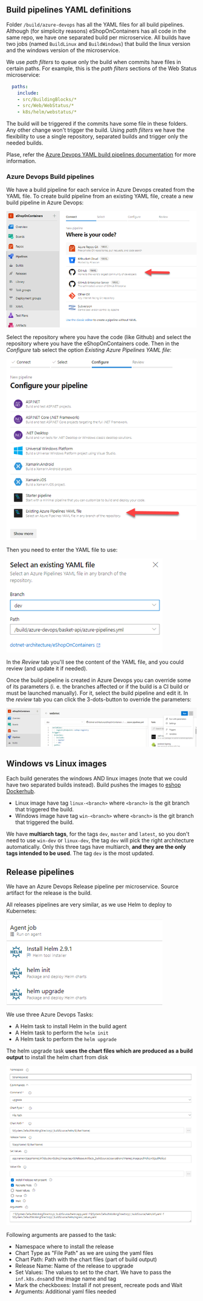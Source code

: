 
## Build pipelines YAML definitions

Folder `/build/azure-devops` has all the YAML files for all build pipelines. Although (for simplicity reasons) eShopOnContainers has all code in the same repo, we have one separated build per microservice. All builds have two jobs (named `BuildLinux` and `BuildWindows`) that build the linux version and the windows version of the microservice.

We use _path filters_ to queue only the build when commits have files in certain paths. For example, this is the _path filters_ sections of the Web Status microservice:

```yaml
  paths:
    include:
    - src/BuildingBlocks/*
    - src/Web/WebStatus/*
    - k8s/helm/webstatus/* 
```

The build will be triggered if the commits have some file in these folders. Any other change won't trigger the build. Using _path filters_ we have the flexibility to use a single repository, separated builds and trigger only the needed builds.

Plase, refer the [Azure Devops YAML build pipelines documentation](https://docs.microsoft.com/en-us/azure/devops/pipelines/yaml-schema?view=azure-devops&tabs=schema) for more information.

### Azure Devops Build pipelines

We have a build pipeline for each service in Azure Devops created from the YAML file. To create build pipeline from an existing YAML file, create a new build pipeline in Azure Devops:

![Create a new build pipeline - step1](./img/azure-devops/build1.png)

Select the repository where you have the code (like Github) and select the repository where you have the eShopOnContainers code. Then in the _Configure_ tab select the option _Existing Azure Pipelines YAML file_:

![Selecting Existing Azure Pipelines YAML file option](./img/azure-devops/build2.png)

Then you need to enter the YAML file to use:

![Entering the path of the YAML file to use](./img/azure-devops/build3.png)

In the _Review_ tab you'll see the content of the YAML file, and you could review (and update it if needed).

Once the build pipeline is created in Azure Devops you can override some of its parameters (i. e. the branches affected or if the build is a CI build or must be launched manually). For it, select the build pipeline and edit it. In the _review_ tab you can click the 3-dots-button to override the parameters:

![Editing the build pipeline](./img/azure-devops/edit-build.png)

## Windows vs Linux images

Each build generates the windows AND linux images (note that we could have two separated builds instead). Build pushes the images to [eshop Dockerhub](https://hub.docker.com/u/eshop/).

* Linux image have tag `linux-<branch>` where `<branch>` is the git branch that triggered the build.
* Windows image have tag `win-<branch>` where `<branch>` is the git branch that triggered the build.

We have **multiarch tags**, for the tags `dev`, `master` and `latest`, so you don't need to use `win-dev` or `linux-dev`, the tag `dev` will pick the right architecture automatically. Only this three tags have multiarch, **and they are the only tags intended to be used**. The tag `dev` is the most updated.

## Release pipelines

We have an Azure Devops Release pipeline per microservice. Source artifact for the release is the build.

All releases pipelines are very similar, as we use Helm to deploy to Kubernetes:

![Release tasks](./img/azure-devops/release-tasks.png)

We use three Azure Devops Tasks:

* A Helm task to install Helm in the build agent
* A Helm task to perform the `helm init`
* A Helm task to perform the `helm upgrade`

The helm upgrade task **uses the chart files which are produced as a build output** to install the helm chart from disk

![Helm upgrade task](./img/azure-devops/helm-upgrade-task.png)

Following arguments are passed to the task:

* Namespace where to install the release
* Chart Type as "File Path" as we are using the yaml files
* Chart Path: Path with the chart files (part of build output)
* Release Name: Name of the release to upgrade
* Set Values: The values to set to the chart. We have to pass the `inf.k8s.dns`and the image name and tag
* Mark the checkboxes: Install if not present, recreate pods and Wait
* Arguments: Additional yaml files needed